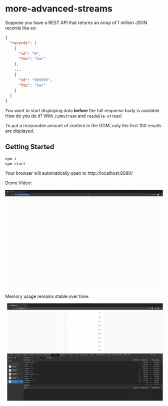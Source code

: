 # more-advanced-streams

Suppose you have a REST API that returns an array of 1 million JSON records like so:

```json
{
  "records": [
    {
      "id": "0",
      "foo": "bar"
    },
    ...
    {
      "id": "999999",
      "foo": "bar"
    }
  ]
}
```

You want to start displaying data **before** the full response body is available. How do you do it? With `JSONStream` and `readable-stream`!

To put a reasonable amount of content in the DOM, only the first 100 results are displayed.

## Getting Started

```
npm i
npm start
```

Your browser will automatically open to http://localhost:8080/

Demo Video:

![stream_json.gif](stream_json.gif)

Memory usage remains stable over time:

![memory.png](memory.png)
